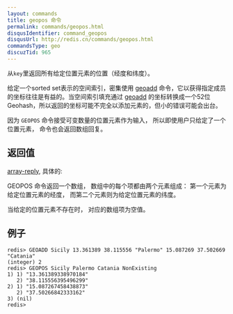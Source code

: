 ```yaml
---
layout: commands
title: geopos 命令
permalink: commands/geopos.html
disqusIdentifier: command_geopos
disqusUrl: http://redis.cn/commands/geopos.html
commandsType: geo
discuzTid: 965
---
```


从`key`里返回所有给定位置元素的位置（经度和纬度）。

给定一个sorted set表示的空间索引，密集使用 [geoadd](/commands/geoadd.html) 命令，它以获得指定成员的坐标往往是有益的。当空间索引填充通过 [geoadd](/commands/geoadd.html) 的坐标转换成一个52位Geohash，所以返回的坐标可能不完全以添加元素的，但小的错误可能会出台。

因为 `GEOPOS` 命令接受可变数量的位置元素作为输入， 所以即使用户只给定了一个位置元素， 命令也会返回数组回复。

## 返回值 ##

[array-reply](/topics/protocol.html#array-reply), 具体的:

GEOPOS 命令返回一个数组， 数组中的每个项都由两个元素组成： 第一个元素为给定位置元素的经度， 而第二个元素则为给定位置元素的纬度。

当给定的位置元素不存在时， 对应的数组项为空值。

## 例子

	redis> GEOADD Sicily 13.361389 38.115556 "Palermo" 15.087269 37.502669 "Catania"
	(integer) 2
	redis> GEOPOS Sicily Palermo Catania NonExisting
	1) 1) "13.361389338970184"
	   2) "38.115556395496299"
	2) 1) "15.087267458438873"
	   2) "37.50266842333162"
	3) (nil)
	redis> 
